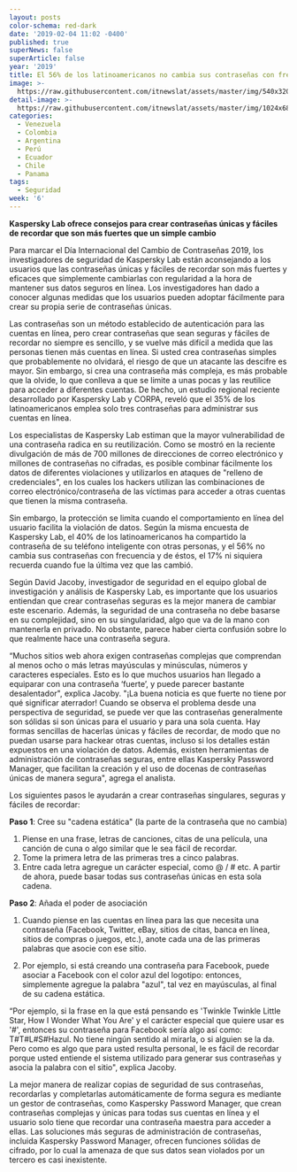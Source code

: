 ```yaml
---
layout: posts
color-schema: red-dark
date: '2019-02-04 11:02 -0400'
published: true
superNews: false
superArticle: false
year: '2019'
title: El 56% de los latinoamericanos no cambia sus contraseñas con frecuencia
image: >-
  https://raw.githubusercontent.com/itnewslat/assets/master/img/540x320/Olvido-de-clave-p.jpg
detail-image: >-
  https://raw.githubusercontent.com/itnewslat/assets/master/img/1024x680/Olvido-de-clave-g.jpg
categories:
  - Venezuela
  - Colombia
  - Argentina
  - Perú
  - Ecuador
  - Chile
  - Panama
tags:
  - Seguridad
week: '6'
---
```

**Kaspersky Lab ofrece consejos para crear contraseñas únicas y fáciles de recordar que son más fuertes que un simple cambio**

Para marcar el Día Internacional del Cambio de Contraseñas 2019, los investigadores de seguridad de Kaspersky Lab están aconsejando a los usuarios que las contraseñas únicas y fáciles de recordar son más fuertes y eficaces que simplemente cambiarlas con regularidad a la hora de mantener sus datos seguros en línea. Los investigadores han dado a conocer algunas medidas que los usuarios pueden adoptar fácilmente para crear su propia serie de contraseñas únicas. 
 
Las contraseñas son un método establecido de autenticación para las cuentas en línea, pero crear contraseñas que sean seguras y fáciles de recordar no siempre es sencillo, y se vuelve más difícil a medida que las personas tienen más cuentas en línea. Si usted crea contraseñas simples que probablemente no olvidará, el riesgo de que un atacante las descifre es mayor. Sin embargo, si crea una contraseña más compleja, es más probable que la olvide, lo que conlleva a que se limite a unas pocas y las reutilice para acceder a diferentes cuentas. De hecho, un estudio regional reciente desarrollado por Kaspersky Lab y CORPA, reveló que el 35% de los latinoamericanos emplea solo tres contraseñas para administrar sus cuentas en línea.

Los especialistas de Kaspersky Lab estiman que la mayor vulnerabilidad de una contraseña radica en su reutilización. Como se mostró en la reciente divulgación de más de 700 millones de direcciones de correo electrónico y millones de contraseñas no cifradas, es posible combinar fácilmente los datos de diferentes violaciones y utilizarlos en ataques de "relleno de credenciales", en los cuales los hackers utilizan las combinaciones de correo electrónico/contraseña de las víctimas para acceder a otras cuentas que tienen la misma contraseña.

Sin embargo, la protección se limita cuando el comportamiento en línea del usuario facilita la violación de datos. Según la misma encuesta de Kaspersky Lab, el 40% de los latinoamericanos ha compartido la contraseña de su teléfono inteligente con otras personas, y el 56% no cambia sus contraseñas con frecuencia y de éstos, el 17% ni siquiera recuerda cuando fue la última vez que las cambió.

Según David Jacoby, investigador de seguridad en el equipo global de investigación y análisis de Kaspersky Lab, es importante que los usuarios entiendan que crear contraseñas seguras es la mejor manera de cambiar este escenario. Además, la seguridad de una contraseña no debe basarse en su complejidad, sino en su singularidad, algo que va de la mano con mantenerla en privado. No obstante, parece haber cierta confusión sobre lo que realmente hace una contraseña segura. 

“Muchos sitios web ahora exigen contraseñas complejas que comprendan al menos ocho o más letras mayúsculas y minúsculas, números y caracteres especiales. Esto es lo que muchos usuarios han llegado a equiparar con una contraseña ‘fuerte’, y puede parecer bastante desalentador", explica Jacoby. "¡La buena noticia es que fuerte no tiene por qué significar aterrador! Cuando se observa el problema desde una perspectiva de seguridad, se puede ver que las contraseñas generalmente son sólidas si son únicas para el usuario y para una sola cuenta. Hay formas sencillas de hacerlas únicas y fáciles de recordar, de modo que no puedan usarse para hackear otras cuentas, incluso si los detalles están expuestos en una violación de datos. Además, existen herramientas de administración de contraseñas seguras, entre ellas Kaspersky Password Manager, que facilitan la creación y el uso de docenas de contraseñas únicas de manera segura", agrega el analista.

Los siguientes pasos le ayudarán a crear contraseñas singulares, seguras y fáciles de recordar:

**Paso 1**: Cree su "cadena estática" (la parte de la contraseña que no cambia)
1.	Piense en una frase, letras de canciones, citas de una película, una canción de cuna o algo similar que le sea fácil de recordar.
2.	Tome la primera letra de las primeras tres a cinco palabras.
3.	Entre cada letra agregue un carácter especial, como @ / # etc.
A partir de ahora, puede basar todas sus contraseñas únicas en esta sola cadena.

**Paso 2**: Añada el poder de asociación
1.	Cuando piense en las cuentas en línea para las que necesita una contraseña (Facebook, Twitter, eBay, sitios de citas, banca en línea, sitios de compras o juegos, etc.), anote cada una de las primeras palabras que asocie con ese sitio.

2.	Por ejemplo, si está creando una contraseña para Facebook, puede asociar a Facebook con el color azul del logotipo: entonces, simplemente agregue la palabra "azul", tal vez en mayúsculas, al final de su cadena estática.

“Por ejemplo, si la frase en la que está pensando es 'Twinkle Twinkle Little Star, How I Wonder What You Are' y el carácter especial que quiere usar es '#', entonces su contraseña para Facebook sería algo así como: T#T#L#S#Hazul. No tiene ningún sentido al mirarla, o si alguien se la da. Pero como es algo que para usted resulta personal, le es fácil de recordar porque usted entiende el sistema utilizado para generar sus contraseñas y asocia la palabra con el sitio", explica Jacoby.

La mejor manera de realizar copias de seguridad de sus contraseñas, recordarlas y completarlas automáticamente de forma segura es mediante un gestor de contraseñas, como Kaspersky Password Manager, que crean contraseñas complejas y únicas para todas sus cuentas en línea y el usuario solo tiene que recordar una contraseña maestra para acceder a ellas. Las soluciones más seguras de administración de contraseñas, incluida Kaspersky Password Manager, ofrecen funciones sólidas de cifrado, por lo cual la amenaza de que sus datos sean violados por un tercero es casi inexistente. 

